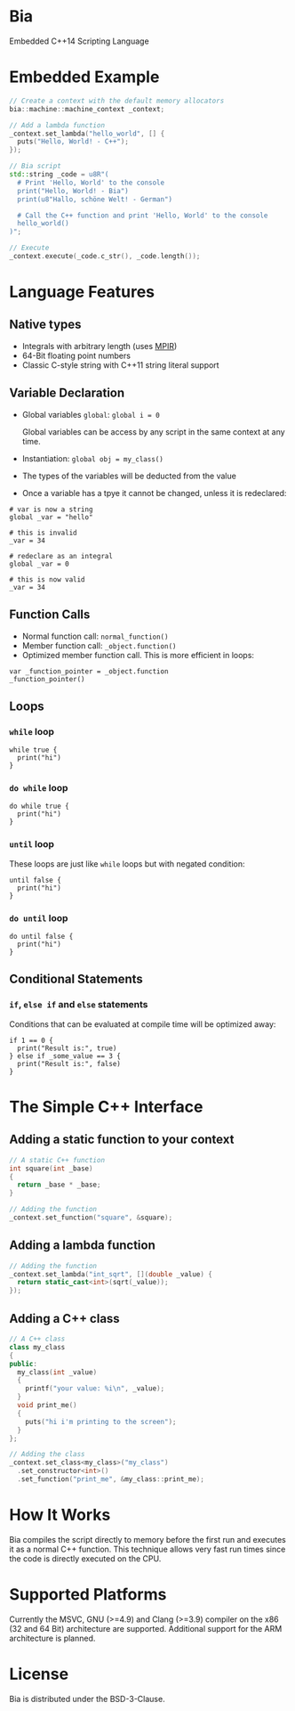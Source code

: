 # Bia
Embedded C++14 Scripting Language

# Embedded Example

``` cpp
// Create a context with the default memory allocators
bia::machine::machine_context _context;

// Add a lambda function
_context.set_lambda("hello_world", [] {
  puts("Hello, World! - C++");
});

// Bia script
std::string _code = u8R"(
  # Print 'Hello, World' to the console
  print("Hello, World! - Bia")
  print(u8"Hallo, schöne Welt! - German")

  # Call the C++ function and print 'Hello, World' to the console
  hello_world()
)";

// Execute
_context.execute(_code.c_str(), _code.length());
```

# Language Features
## Native types
- Integrals with arbitrary length (uses [MPIR](http://mpir.org/))
- 64-Bit floating point numbers
- Classic C-style string with C++11 string literal support

## Variable Declaration
- Global variables `global`: `global i = 0`

  Global variables can be access by any script in the same context at any time.
- Instantiation: `global obj = my_class()`
- The types of the variables will be deducted from the value
- Once a variable has a tpye it cannot be changed, unless it is redeclared:

```
# var is now a string
global _var = "hello"

# this is invalid
_var = 34

# redeclare as an integral
global _var = 0

# this is now valid
_var = 34
```

## Function Calls
- Normal function call: `normal_function()`
- Member function call: `_object.function()`
- Optimized member function call. This is more efficient in loops:

```
var _function_pointer = _object.function
_function_pointer()
```

## Loops
### `while` loop

```
while true {
  print("hi")
}
```

### `do while` loop

```
do while true {
  print("hi")
}
```

### `until` loop

These loops are just like `while` loops but with negated condition:

```
until false {
  print("hi")
}
```

### `do until` loop

```
do until false {
  print("hi")
}
```

## Conditional Statements
### `if`, `else if` and `else` statements

Conditions that can be evaluated at compile time will be optimized away:

```
if 1 == 0 {
  print("Result is:", true)
} else if _some_value == 3 {
  print("Result is:", false)
}
```

# The Simple C++ Interface
## Adding a static function to your context

``` cpp
// A static C++ function
int square(int _base)
{
  return _base * _base;
}

// Adding the function
_context.set_function("square", &square);
```

## Adding a lambda function

``` cpp
// Adding the function
_context.set_lambda("int_sqrt", [](double _value) {
  return static_cast<int>(sqrt(_value));
});
```

## Adding a C++ class

``` cpp
// A C++ class
class my_class
{
public:
  my_class(int _value)
  {
    printf("your value: %i\n", _value);
  }
  void print_me()
  {
    puts("hi i'm printing to the screen");
  }
};

// Adding the class
_context.set_class<my_class>("my_class")
  .set_constructor<int>()
  .set_function("print_me", &my_class::print_me);
```

# How It Works
Bia compiles the script directly to memory before the first run and executes it as a normal C++ function. This technique allows very fast run times since the code is directly executed on the CPU.

# Supported Platforms
Currently the MSVC, GNU (>=4.9) and Clang (>=3.9) compiler on the x86 (32 and 64 Bit) architecture are supported. Additional support for the ARM architecture is planned.

# License
Bia is distributed under the BSD-3-Clause.
